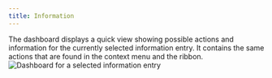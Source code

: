 ```yaml
---
title: Information
---
```

The dashboard displays a quick view showing possible actions and information for the currently selected information entry. It contains the same actions that are found in the context menu and the ribbon.  
![Dashboard for a selected information entry](https://webdevolutions.azureedge.net/docs/en/rdm/mac/clip6012.png) 
